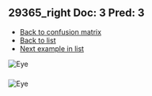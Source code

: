 ## 29365_right Doc: 3 Pred: 3
- [Back to confusion matrix](https://github.com/juliandewit/kaggle_retinopathy/blob/master/matrix.md)
- [Back to list](https://github.com/juliandewit/kaggle_retinopathy/blob/master/lists/33/list.md)
- [Next example in list](https://github.com/juliandewit/kaggle_retinopathy/blob/master/lists/33/29/29484_left.md)

![Eye](https://retinopaty.blob.core.windows.net/size1024/29365_right_3.jpeg)

### 

![Eye]()
